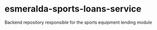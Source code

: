 # esmeralda-sports-loans-service
Backend repository responsible for the sports equipment lending module
